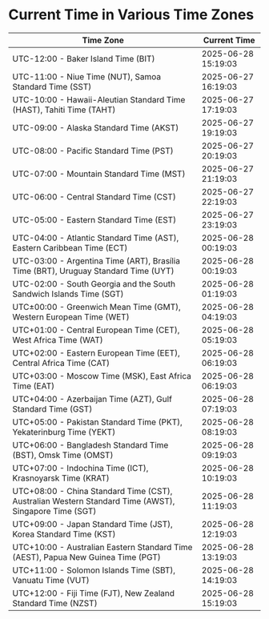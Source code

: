 # Current Time in Various Time Zones

| Time Zone | Current Time |
|-----------|--------------|
| UTC-12:00 - Baker Island Time (BIT) | 2025-06-28 15:19:03 |
| UTC-11:00 - Niue Time (NUT), Samoa Standard Time (SST) | 2025-06-27 16:19:03 |
| UTC-10:00 - Hawaii-Aleutian Standard Time (HAST), Tahiti Time (TAHT) | 2025-06-27 17:19:03 |
| UTC-09:00 - Alaska Standard Time (AKST) | 2025-06-27 19:19:03 |
| UTC-08:00 - Pacific Standard Time (PST) | 2025-06-27 20:19:03 |
| UTC-07:00 - Mountain Standard Time (MST) | 2025-06-27 21:19:03 |
| UTC-06:00 - Central Standard Time (CST) | 2025-06-27 22:19:03 |
| UTC-05:00 - Eastern Standard Time (EST) | 2025-06-27 23:19:03 |
| UTC-04:00 - Atlantic Standard Time (AST), Eastern Caribbean Time (ECT) | 2025-06-28 00:19:03 |
| UTC-03:00 - Argentina Time (ART), Brasília Time (BRT), Uruguay Standard Time (UYT) | 2025-06-28 00:19:03 |
| UTC-02:00 - South Georgia and the South Sandwich Islands Time (SGT) | 2025-06-28 01:19:03 |
| UTC±00:00 - Greenwich Mean Time (GMT), Western European Time (WET) | 2025-06-28 04:19:03 |
| UTC+01:00 - Central European Time (CET), West Africa Time (WAT) | 2025-06-28 05:19:03 |
| UTC+02:00 - Eastern European Time (EET), Central Africa Time (CAT) | 2025-06-28 06:19:03 |
| UTC+03:00 - Moscow Time (MSK), East Africa Time (EAT) | 2025-06-28 06:19:03 |
| UTC+04:00 - Azerbaijan Time (AZT), Gulf Standard Time (GST) | 2025-06-28 07:19:03 |
| UTC+05:00 - Pakistan Standard Time (PKT), Yekaterinburg Time (YEKT) | 2025-06-28 08:19:03 |
| UTC+06:00 - Bangladesh Standard Time (BST), Omsk Time (OMST) | 2025-06-28 09:19:03 |
| UTC+07:00 - Indochina Time (ICT), Krasnoyarsk Time (KRAT) | 2025-06-28 10:19:03 |
| UTC+08:00 - China Standard Time (CST), Australian Western Standard Time (AWST), Singapore Time (SGT) | 2025-06-28 11:19:03 |
| UTC+09:00 - Japan Standard Time (JST), Korea Standard Time (KST) | 2025-06-28 12:19:03 |
| UTC+10:00 - Australian Eastern Standard Time (AEST), Papua New Guinea Time (PGT) | 2025-06-28 13:19:03 |
| UTC+11:00 - Solomon Islands Time (SBT), Vanuatu Time (VUT) | 2025-06-28 14:19:03 |
| UTC+12:00 - Fiji Time (FJT), New Zealand Standard Time (NZST) | 2025-06-28 15:19:03 |
